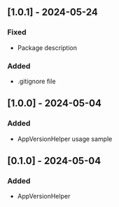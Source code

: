 ## [1.0.1] - 2024-05-24

### Fixed

- Package description

### Added

- .gitignore file

## [1.0.0] - 2024-05-04

### Added

- AppVersionHelper usage sample

## [0.1.0] - 2024-05-04

### Added

- AppVersionHelper